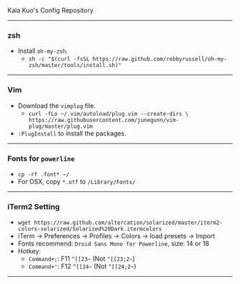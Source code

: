 Kala Kuo's Config Repository

---

### zsh
- Install `oh-my-zsh`.
  + `sh -c "$(curl -fsSL
  https://raw.github.com/robbyrussell/oh-my-zsh/master/tools/install.sh)"`

---

### Vim 
- Download the `vimplug` file.
  + `curl -fLo ~/.vim/autoload/plug.vim --create-dirs \
    https://raw.githubusercontent.com/junegunn/vim-plug/master/plug.vim`
- `:PlugInstall` to install the packages.

---

### Fonts for `powerline`
- `cp -rf .font* ~/`
- For OSX, copy `*.otf` to `/Library/Fonts/`

---

### iTerm2 Setting
- `wget https://raw.github.com/altercation/solarized/master/iterm2-colors-solarized/Solarized%20Dark.itermcolors`
- iTerm -> Preferences -> Profiles -> Colors -> load presets -> Import
- Fonts recommend: `Droid Sans Mono for Powerline`, size: 14 or 18 
- Hotkey: 
  + `Command+;`: F11 `^[[23~` (Not `^[[23;2~`) 
  + `Command+'`: F12 `^[[24~` (Not `^[[24;2~`) 

---
